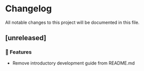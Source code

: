 # Changelog

All notable changes to this project will be documented in this file.

## [unreleased]

### 🚀 Features

- Remove introductory development guide from README.md

<!-- generated by git-cliff -->
